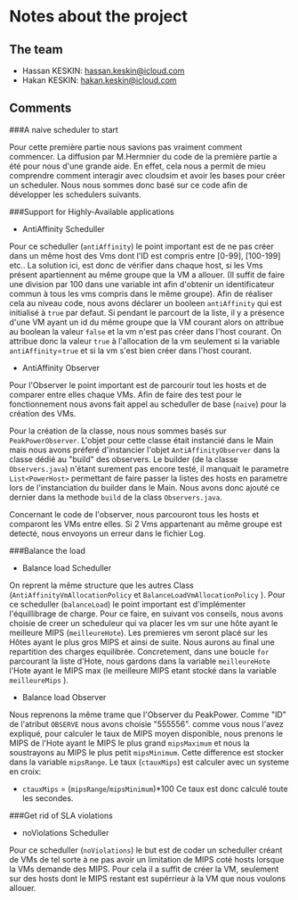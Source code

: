 # Notes about the project

## The team

- Hassan KESKIN: hassan.keskin@icloud.com
- Hakan KESKIN: hakan.keskin@icloud.com

## Comments
###A naive scheduler to start

Pour cette première partie nous savions pas vraiment comment commencer. La diffusion par M.Hermnier du code de la première partie a été pour nous d'une grande aide. En effet, cela nous a permit de mieu comprendre comment interagir avec cloudsim et avoir les bases pour créer un scheduler.
Nous nous sommes donc basé sur ce code afin de développer les schedulers suivants.

###Support for Highly-Available applications

* AntiAffinity Scheduller

Pour ce scheduller (`antiAffinity`) le point important est de ne pas créer dans un même host des Vms dont l'ID est compris entre [0-99], [100-199] etc..
La solution ici, est donc de vérifier dans chaque host, si les Vms présent apartiennent au même groupe que la VM a allouer. (Il suffit de faire une division par 100 dans une variable int afin d'obtenir un identificateur commun à tous les vms compris dans le même groupe).
Afin de réaliser cela au niveau code, nous avons déclarer un booleen `antiAffinity` qui est initialisé à `true` par defaut. Si pendant le parcourt de la liste, il y a présence d'une VM ayant un id du même groupe que la VM courant alors on attribue au boolean la valeur `false` et la vm n'est pas créer dans l'host courant.
On attribue donc la valeur `true` à l'allocation de la vm seulement si la variable `antiAffinity`=`true` et si la vm s'est bien créer dans l'host courant.

* AntiAffinity Observer

Pour l'Observer le point important est de parcourir tout les hosts et de comparer entre elles chaque VMs. 
Afin de faire des test pour le fonctionnement nous avons fait appel au scheduller de base (`naive`) pour la création des VMs.

Pour la création de la classe, nous nous sommes basés sur `PeakPowerObserver`. L'objet pour cette classe était instancié dans le Main mais nous avons préferé d'instancier l'objet `AntiAffinityObserver` dans la classe dédié au "build" des observers.
Le builder (de la classe `Observers.java`) n'étant surement pas encore testé, il manquait le parametre `List<PowerHost>`  permettant de faire passer la listes des hosts en parametre lors de l'instanciation du builder dans le Main. 
Nous avons donc ajouté ce dernier dans la methode `build` de la class `Observers.java`.

Concernant le code de l'observer, nous parcouront tous les hosts et comparont les VMs entre elles. Si 2 Vms appartenant au même groupe est detecté, nous envoyons un erreur dans le fichier Log.

###Balance the load

* Balance load Scheduller

On reprent la même structure que les autres Class (`AntiAffinityVmAllocationPolicy` et `BalanceLoadVmAllocationPolicy` ).
Pour ce scheduller (`balanceLoad`) le point important est d'implémenter l'équillibrage de charge. Pour ce faire, en suivant vos conseils, nous avons choisie de creer un scheduleur qui va placer les vm sur une hôte ayant le meilleure MIPS (`meilleureHote`).
Les premieres vm seront placé sur les Hôtes ayant le plus gros MIPS et ainsi de suite. Nous aurons au final une repartition des charges equilibrée.
Concretement, dans une boucle `for` parcourant la liste d'Hote, nous gardons dans la variable `meilleureHote` l'Hote ayant le MIPS max (le meilleure MIPS etant stocké dans la variable `meilleureMips` ).


* Balance load Observer

Nous reprenons la même trame que l'Observer du PeakPower. Comme "ID" de l'atribut `OBSERVE` nous avons choisie "555556".
comme vous nous l'avez expliqué, pour calculer le taux de MIPS moyen disponible, nous prenons le MIPS de l'Hote ayant le MIPS le plus grand `mipsMaximum` et nous la soustrayons au MIPS le plus petit `mipsMinimum`.
Cette difference est stocker dans la variable `mipsRange`.
Le taux (`ctauxMips`) est calculer avec un systeme en croix:
 - `ctauxMips` =  (`mipsRange`/`mipsMinimum`)*100
 Ce taux est donc calculé toute les secondes.
 
 ###Get rid of SLA violations

* noViolations Scheduller

Pour ce scheduller (`noViolations`) le but est de coder un scheduller créant de VMs de tel sorte à ne pas avoir un limitation de MIPS coté hosts lorsque la VMs demande des MIPS.
Pour cela il a suffit de créer la VM, seulement sur des hosts dont le MIPS restant est supérrieur à la VM que nous voulons allouer.
